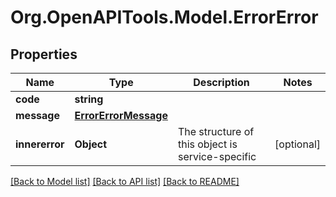 # Org.OpenAPITools.Model.ErrorError

## Properties

Name | Type | Description | Notes
------------ | ------------- | ------------- | -------------
**code** | **string** |  | 
**message** | [**ErrorErrorMessage**](ErrorErrorMessage.md) |  | 
**innererror** | **Object** | The structure of this object is service-specific | [optional] 

[[Back to Model list]](../README.md#documentation-for-models) [[Back to API list]](../README.md#documentation-for-api-endpoints) [[Back to README]](../README.md)

